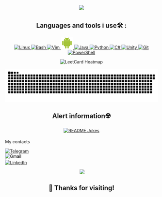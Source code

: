 <h1 align="center">
    <img src="https://readme-typing-svg.herokuapp.com/?font=Righteous&size=35&center=true&vCenter=true&width=500&height=70&duration=4000&lines=Hello,+world+!;I+am+A.+M.+🤖;just+kiding;I'am+ButyricOil+:D"/>
</h1>


<h2 align="center">Languages and tools i use🛠️ :</h2>


<p align="center">
  <a href="https://www.linux.org/" target="_blank">
    <img src="https://skillicons.dev/icons?i=linux" alt="Linux" width="40" height="40" />
  </a>
  <a href="https://www.gnu.org/software/bash/" target="_blank">
    <img src="https://skillicons.dev/icons?i=bash" alt="Bash" width="40" height="40" />
  </a>
  <a href="https://www.vim.org/" target="_blank">
    <img src="https://skillicons.dev/icons?i=vim" alt="Vim" width="40" height="40" />
  </a>
<a href="https://developer.android.com" target="_blank">
  <img src="https://raw.githubusercontent.com/devicons/devicon/master/icons/android/android-original.svg" alt="Android" width="40" height="40" />
</a>
  <a href="https://www.java.com" target="_blank">
    <img src="https://skillicons.dev/icons?i=java" alt="Java" width="40" height="40" />
  </a>
  <a href="https://www.python.org" target="_blank">
    <img src="https://skillicons.dev/icons?i=python" alt="Python" width="40" height="40" />
  </a>
  <a href="https://docs.microsoft.com/en-us/dotnet/csharp/" target="_blank">
    <img src="https://skillicons.dev/icons?i=cs" alt="C#" width="40" height="40" />
  </a>
  <a href="https://unity.com/" target="_blank">
    <img src="https://skillicons.dev/icons?i=unity" alt="Unity" width="40" height="40" />
  </a>
  <a href="https://git-scm.com/" target="_blank">
    <img src="https://skillicons.dev/icons?i=git" alt="Git" width="40" height="40" />
  </a>
  <a href="https://docs.microsoft.com/en-us/powershell/" target="_blank">
    <img src="https://skillicons.dev/icons?i=powershell" alt="PowerShell" width="40" height="40" />
  </a>
</p>




<p align="center">
  <img src="https://leetcard.jacoblin.cool/hhIfDwGlKS?ext=heatmap" alt="LeetCard Heatmap"/>
</p>




![Snake animation](https://github.com/Butyricoil/Butyricoil/blob/output/github-contribution-grid-snake.svg)




<div align="center" style="margin-top: 20px; margin-bottom: 20px;">
  <h2>Alert information☢️</h2>
  <a href="https://readme-jokes.vercel.app">
    <img align="center" src="https://readme-jokes.vercel.app/api" alt="README Jokes">
  </a>
</div>




<p>My contacts</p>
  <div>
    <a href="https://t.me/kokobeeline" target="_blank">
      <img src="https://img.shields.io/badge/Telegram-%2300BFFF?logo=Telegram&logoColor=white" alt="Telegram">
    </a>
    <a href="mailto:artyomkokobelyanwork@gmail.com" target="_blank" style="display: flex; align-items: center; text-decoration: none; color: black;">
      <img src="https://cdn.icon-icons.com/icons2/2530/PNG/512/gmail_button_icon_151848.png" alt="Gmail Logo" style="width: 65px; height: 21px;">
    </a>
    <a href="https://www.linkedin.com/in/%D0%B0%D1%80%D1%82%D91%D0%BC-%D0%BA%D0%BE%D0%BA%D0%BE%D0%B1%D0%B5%D0%BB%D1%8F%D0%BD-742b1031b/" target="_blank">
      <img src="https://img.shields.io/badge/LinkedIn-%230A66C2?logo=LinkedIn&logoColor=white" alt="LinkedIn">
    </a>
  </div>
</div>




<p align="center">
  <img src="https://komarev.com/ghpvc/?username=Butyricoil&style=flat-square&color=blueviolet" alt="">
  <img src="https://img.shields.io/github/followers/Butyricoil?logo=github&style=for-the-badge&color=0891b2&labelColor=1c1917" />
</p>




<div align="center">
  <h2>🙏 Thanks for visiting!</h2>
</div>
